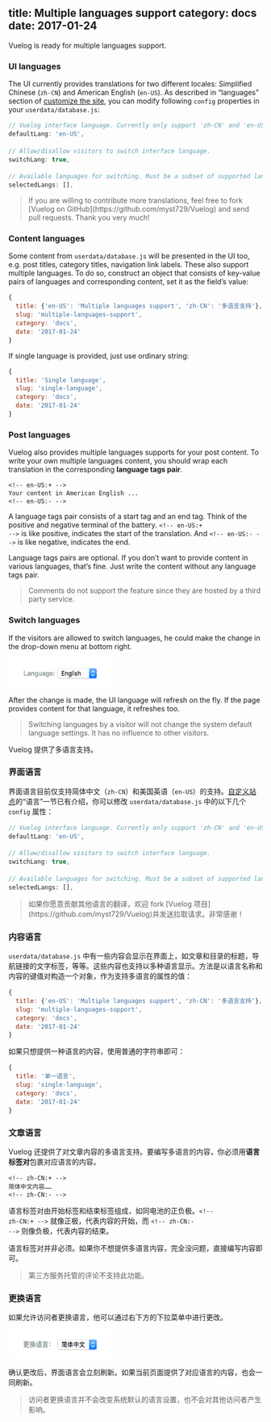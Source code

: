 title: Multiple languages support
category: docs
date: 2017-01-24
------------------------------------
<!-- en-US:+ -->

Vuelog is ready for multiple languages support.

### UI languages

The UI currently provides translations for two different locales: Simplified Chinese (`zh-CN`) and American English (`en-US`). As described in <q>languages</q> section of [customize the site](#/blog/docs/2017/customize-the-site), you can modify following `config` properties in your `userdata/database.js`:

```js
// Vuelog interface language. Currently only support 'zh-CN' and 'en-US'.
defaultLang: 'en-US',

// Allow/disallow visitors to switch interface language.
switchLang: true,

// Available languages for switching. Must be a subset of supported languages, or leave empty.
selectedLangs: [],
```

<blockquote class="tip">
  <p>If you are willing to contribute more translations, feel free to fork [Vuelog on GitHub](https://github.com/myst729/Vuelog) and send pull requests. Thank you very much!</p>
</blockquote>

### Content languages

Some content from `userdata/database.js` will be presented in the UI too, e.g. post titles, category titles, navigation link labels. These also support multiple languages. To do so, construct an object that consists of key-value pairs of languages and corresponding content, set it as the field’s value:

```js
{
  title: {'en-US': 'Multiple languages support', 'zh-CN': '多语言支持'},
  slug: 'multiple-languages-support',
  category: 'docs',
  date: '2017-01-24'
}
```

If single language is provided, just use ordinary string:

```js
{
  title: 'Single language',
  slug: 'single-language',
  category: 'docs',
  date: '2017-01-24'
}
```

### Post languages

Vuelog also provides multiple languages supports for your post content. To write your own multiple languages content, you should wrap each translation in the corresponding **language tags pair**.

<pre><code class="lang-markdown">&lt;!-- en-US:+ --&gt;
Your content in American English ...
&lt;!-- en-US:- --&gt;</code></pre>

A language tags pair consists of a start tag and an end tag. Think of the positive and negative terminal of the battery. <code>&lt;!-\- en-US:+ -\-&gt;</code> is like positive, indicates the start of the translation. And <code>&lt;!-\- en-US:- -\-&gt;</code> is like negative, indicates the end.

Language tags pairs are optional. If you don’t want to provide content in various languages, that’s fine. Just write the content without any language tags pair.

<blockquote class="tip">
  <p>Comments do not support the feature since they are hosted by a third party service.</p>
</blockquote>

### Switch languages

If the visitors are allowed to switch languages, he could make the change in the drop-down menu at bottom right.

<img src="./userdata/images/language-en.png" alt="Language" width="208px" height="58px">

After the change is made, the UI language will refresh on the fly. If the page provides content for that language, it refreshes too.

<blockquote class="tip">
  <p>Switching languages by a visitor will not change the system default language settings. It has no influence to other visitors.</p>
</blockquote>

<!-- en-US:- -->

<!-- zh-CN:+ -->

Vuelog 提供了多语言支持。

### 界面语言

界面语言目前仅支持简体中文（`zh-CN`）和美国英语（`en-US`）的支持。[自定义站点](#/blog/docs/2017/customize-the-site)的<q>语言</q>一节已有介绍，你可以修改 `userdata/database.js` 中的以下几个 `config` 属性：

```js
// Vuelog interface language. Currently only support 'zh-CN' and 'en-US'.
defaultLang: 'en-US',

// Allow/disallow visitors to switch interface language.
switchLang: true,

// Available languages for switching. Must be a subset of supported languages, or leave empty.
selectedLangs: [],
```

<blockquote class="tip">
  <p>如果你愿意贡献其他语言的翻译，欢迎 fork [Vuelog 项目](https://github.com/myst729/Vuelog)并发送拉取请求。非常感谢！</p>
</blockquote>

### 内容语言

`userdata/database.js` 中有一些内容会显示在界面上，如文章和目录的标题，导航链接的文字标签，等等。这些内容也支持以多种语言显示。方法是以语言名称和内容的键值对构造一个对象，作为支持多语言的属性的值：

```js
{
  title: {'en-US': 'Multiple languages support', 'zh-CN': '多语言支持'},
  slug: 'multiple-languages-support',
  category: 'docs',
  date: '2017-01-24'
}
```

如果只想提供一种语言的内容，使用普通的字符串即可：

```js
{
  title: '单一语言',
  slug: 'single-language',
  category: 'docs',
  date: '2017-01-24'
}
```

### 文章语言

Vuelog 还提供了对文章内容的多语言支持。要编写多语言的内容，你必须用**语言标签对**包裹对应语言的内容。

<pre><code class="lang-markdown">&lt;!-- zh-CN:+ --&gt;
简体中文内容……
&lt;!-- zh-CN:- --&gt;</code></pre>

语言标签对由开始标签和结束标签组成，如同电池的正负极。<code>&lt;!-\- zh-CN:+ -\-&gt;</code> 就像正极，代表内容的开始，而 <code>&lt;!-\- zh-CN:- -\-&gt;</code> 则像负极，代表内容的结束。

语言标签对并非必须。如果你不想提供多语言内容，完全没问题，直接编写内容即可。

<blockquote class="tip">
  <p>第三方服务托管的评论不支持此功能。</p>
</blockquote>

### 更换语言

如果允许访问者更换语言，他可以通过右下方的下拉菜单中进行更改。

<img src="./userdata/images/language-cn.png" alt="更换语言" width="208px" height="58px">

确认更改后，界面语言会立刻刷新。如果当前页面提供了对应语言的内容，也会一同刷新。

<blockquote class="tip">
  <p>访问者更换语言并不会改变系统默认的语言设置，也不会对其他访问者产生影响。</p>
</blockquote>

<!-- zh-CN:- -->
